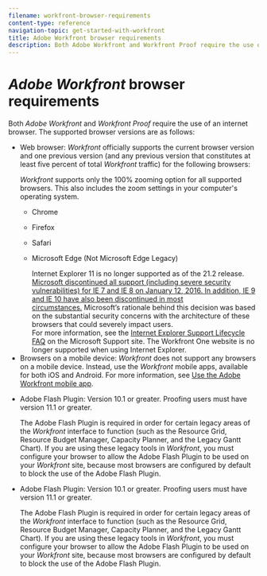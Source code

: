 ```yaml
---
filename: workfront-browser-requirements
content-type: reference
navigation-topic: get-started-with-workfront
title: Adobe Workfront browser requirements
description: Both Adobe Workfront and Workfront Proof require the use of an internet browser. The supported browser versions are as follows:
---
```


# *Adobe Workfront* browser requirements

Both *Adobe Workfront* and *Workfront Proof* require the use of an internet browser. The supported browser versions are as follows:

<ul> 
 <li> <p><span class="bold">Web browser:</span>&nbsp;<em>Workfront</em> officially supports the current browser version and one previous version (and any previous version that constitutes at least five percent of total <em>Workfront</em> traffic) for the following browsers: &nbsp;&nbsp;</p> <note type="note">
   <em>Workfront</em> supports only the 100% zooming option for all supported browsers. This also includes the zoom settings in your computer's operating system.
  </note> 
  <ul> 
   <li> <p>Chrome</p> </li> 
   <li> <p>Firefox</p> </li> 
   <li> <p>Safari</p> </li> 
   <li> <p>Microsoft Edge (Not Microsoft Edge Legacy)</p> <note type="important">
     Internet Explorer 11 is no longer supported as of the 21.2 release. 
     <u>Microsoft discontinued all support (including severe security vulnerabilities) for IE 7 and&nbsp;IE 8 on January 12, 2016. In addition, IE 9 and IE 10 have also been discontinued in most circumstances.</u>&nbsp;Microsoft’s rationale behind this decision was&nbsp;based on the substantial security concerns with the architecture of these browsers that could severely impact users.
     <br>For more information, see the 
     <a class="link-https" title="https://support.microsoft.com/en-us/gp/microsoft-internet-explorer" href="https://support.microsoft.com/en-us/help/17454/lifecycle-faq-internet-explorer">Internet Explorer Support Lifecycle FAQ</a>&nbsp;on the Microsoft Support site.
    </note> <note type="note">
     The Workfront One website is no longer supported when using Internet Explorer.
    </note> </li> 
  </ul> </li> 
 <li><span class="bold">Browsers on a mobile device:</span> <em>Workfront</em> does not support any browsers on a mobile device. Instead, use the <em>Workfront</em> mobile apps, available for both iOS and Android. For more information, see <a href="../workfront-basics/mobile-apps/using-the-workfront-mobile-app/use-the-mobile-app.md" class="MCXref xref" xrefformat="{para}">Use the Adobe Workfront mobile app</a>.</li> <draft-comment>
  <li data-mc-conditions="QuicksilverOrClassic.Draft mode"> <p><span class="bold">Adobe Flash Plugin:</span> Version 10.1 or greater. Proofing users must have version 11.1 or greater.</p> <p>The Adobe Flash Plugin is required in order for&nbsp;certain legacy areas of the <em>Workfront</em> interface to function (such as the Resource Grid, Resource Budget Manager, Capacity Planner, and the Legacy Gantt Chart). If you are using these legacy tools in <em>Workfront</em>, you must configure your browser to allow the Adobe Flash Plugin to be used on your&nbsp;<em>Workfront</em> site, because most browsers are configured by default to block the use of the Adobe Flash Plugin.</p> </li>
 </draft-comment>
 <li data-mc-conditions="QuicksilverOrClassic.Draft mode"> <p><span class="bold">Adobe Flash Plugin:</span> Version 10.1 or greater. Proofing users must have version 11.1 or greater.</p> <p>The Adobe Flash Plugin is required in order for&nbsp;certain legacy areas of the <em>Workfront</em> interface to function (such as the Resource Grid, Resource Budget Manager, Capacity Planner, and the Legacy Gantt Chart). If you are using these legacy tools in <em>Workfront</em>, you must configure your browser to allow the Adobe Flash Plugin to be used on your&nbsp;<em>Workfront</em> site, because most browsers are configured by default to block the use of the Adobe Flash Plugin.</p> </li> 
</ul>

